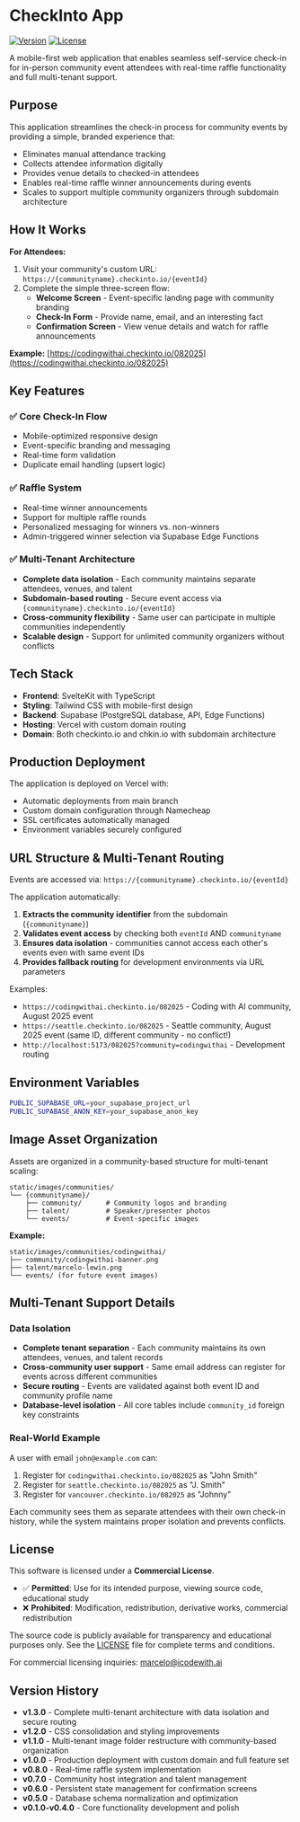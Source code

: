 # CheckInto App

[![Version](https://img.shields.io/badge/version-1.3.0-blue.svg)](https://github.com/marcelolewin/checkinto-app)
[![License](https://img.shields.io/badge/license-Proprietary-red.svg)](LICENSE)

A mobile-first web application that enables seamless self-service check-in for in-person community event attendees with real-time raffle functionality and full multi-tenant support.

## Purpose

This application streamlines the check-in process for community events by providing a simple, branded experience that:
- Eliminates manual attendance tracking
- Collects attendee information digitally
- Provides venue details to checked-in attendees
- Enables real-time raffle winner announcements during events
- Scales to support multiple community organizers through subdomain architecture

## How It Works

**For Attendees:**
1. Visit your community's custom URL: `https://{communityname}.checkinto.io/{eventId}`
2. Complete the simple three-screen flow:
   - **Welcome Screen** - Event-specific landing page with community branding
   - **Check-In Form** - Provide name, email, and an interesting fact
   - **Confirmation Screen** - View venue details and watch for raffle announcements

**Example:** [https://codingwithai.checkinto.io/082025](https://codingwithai.checkinto.io/082025)

## Key Features

### ✅ Core Check-In Flow
- Mobile-optimized responsive design
- Event-specific branding and messaging
- Real-time form validation
- Duplicate email handling (upsert logic)

### ✅ Raffle System
- Real-time winner announcements
- Support for multiple raffle rounds
- Personalized messaging for winners vs. non-winners
- Admin-triggered winner selection via Supabase Edge Functions

### ✅ Multi-Tenant Architecture
- **Complete data isolation** - Each community maintains separate attendees, venues, and talent
- **Subdomain-based routing** - Secure event access via `{communityname}.checkinto.io/{eventId}`
- **Cross-community flexibility** - Same user can participate in multiple communities independently
- **Scalable design** - Support for unlimited community organizers without conflicts

## Tech Stack

- **Frontend**: SvelteKit with TypeScript
- **Styling**: Tailwind CSS with mobile-first design
- **Backend**: Supabase (PostgreSQL database, API, Edge Functions)
- **Hosting**: Vercel with custom domain routing
- **Domain**: Both checkinto.io and chkin.io with subdomain architecture

## Production Deployment

The application is deployed on Vercel with:
- Automatic deployments from main branch
- Custom domain configuration through Namecheap
- SSL certificates automatically managed
- Environment variables securely configured

## URL Structure & Multi-Tenant Routing

Events are accessed via: `https://{communityname}.checkinto.io/{eventId}`

The application automatically:
1. **Extracts the community identifier** from the subdomain (`{communityname}`)
2. **Validates event access** by checking both `eventId` AND `communityname` 
3. **Ensures data isolation** - communities cannot access each other's events even with same event IDs
4. **Provides fallback routing** for development environments via URL parameters

Examples:
- `https://codingwithai.checkinto.io/082025` - Coding with AI community, August 2025 event
- `https://seattle.checkinto.io/082025` - Seattle community, August 2025 event (same ID, different community - no conflict!)
- `http://localhost:5173/082025?community=codingwithai` - Development routing

## Environment Variables

```sh
PUBLIC_SUPABASE_URL=your_supabase_project_url
PUBLIC_SUPABASE_ANON_KEY=your_supabase_anon_key
```

## Image Asset Organization

Assets are organized in a community-based structure for multi-tenant scaling:

```
static/images/communities/
└── {communityname}/
    ├── community/      # Community logos and branding
    ├── talent/         # Speaker/presenter photos  
    └── events/         # Event-specific images
```

**Example:**
```
static/images/communities/codingwithai/
├── community/codingwithai-banner.png
├── talent/marcelo-lewin.png
└── events/ (for future event images)
```

## Multi-Tenant Support Details

### Data Isolation
- **Complete tenant separation** - Each community maintains its own attendees, venues, and talent records
- **Cross-community user support** - Same email address can register for events across different communities
- **Secure routing** - Events are validated against both event ID and community profile name
- **Database-level isolation** - All core tables include `community_id` foreign key constraints

### Real-World Example
A user with email `john@example.com` can:
1. Register for `codingwithai.checkinto.io/082025` as "John Smith"
2. Register for `seattle.checkinto.io/082025` as "J. Smith" 
3. Register for `vancouver.checkinto.io/082025` as "Johnny"

Each community sees them as separate attendees with their own check-in history, while the system maintains proper isolation and prevents conflicts.

## License

This software is licensed under a **Commercial License**. 

- ✅ **Permitted**: Use for its intended purpose, viewing source code, educational study
- ❌ **Prohibited**: Modification, redistribution, derivative works, commercial redistribution

The source code is publicly available for transparency and educational purposes only. See the [LICENSE](LICENSE) file for complete terms and conditions.

For commercial licensing inquiries: marcelo@icodewith.ai

## Version History

- **v1.3.0** - Complete multi-tenant architecture with data isolation and secure routing
- **v1.2.0** - CSS consolidation and styling improvements
- **v1.1.0** - Multi-tenant image folder restructure with community-based organization
- **v1.0.0** - Production deployment with custom domain and full feature set
- **v0.8.0** - Real-time raffle system implementation
- **v0.7.0** - Community host integration and talent management
- **v0.6.0** - Persistent state management for confirmation screens
- **v0.5.0** - Database schema normalization and optimization
- **v0.1.0-v0.4.0** - Core functionality development and polish
